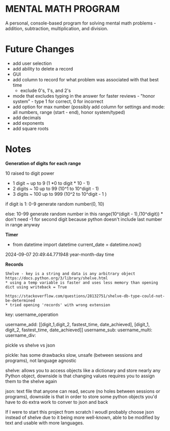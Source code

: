 # MENTAL MATH PROGRAM

A personal, console-based program for solving mental math
problems - addition, subtraction, multiplication, and division. 

# Future Changes
- add user selection
- add ability to delete a record
- GUI
- add column to record for what problem was associated with that best time
    - exclude 0's, 1's, and 2's 
- mode that excludes typing in the answer for faster reviews -  "honor system" - type 1 for correct, 0 for incorrect
- add option for max number (possibly add column for settings and mode: all numbers, range (start - end), honor system/typed)
- add decimals
- add exponents
- add square roots

# Notes

**Generation of digits for each range**

 10 raised to digit power
- 1 digit ~ up to 9 (1 *0 to digit * 10 - 1)
- 2 digits ~ 10 up to 99 (10^1 to 10^digit - 1)
- 3 digits ~ 100 up to 999 (10^2 to 10^digit - 1 )

if digit is 1: 0-9 
    generate random number(0, 10)

else: 
    10-99
    generate random number in this range(10^(digit - 1),(10^digit))
    * don't need -1 for second digit because python doesn't include last number in range anyway

**Timer**

* from datetime import datetime
current_date = datetime.now()

2024-09-07 20:49:44.771948
year-month-day time
    
**Records**

    Shelve - key is a string and data is any arbitrary object
    https://docs.python.org/3/library/shelve.html
    * using a temp variable is faster and uses less memory than opening dict using writeback = True

    https://stackoverflow.com/questions/28132751/shelve-db-type-could-not-be-determined
    * tried opening 'records' with wrong extension

key: username_operation

username_add: [[digit_1,digit_2, fastest_time, date_achieved], [digit_1, digit_2, fastest_time, date_achieved]]
username_sub:
username_multi:
username_div: 

pickle vs shelve vs json

pickle: has some drawbacks slow, unsafe (between sessions and programs), not language agnostic

shelve: allows you to access objects like a dictionary and store nearly any Python object, downside is that changing values requires you to assign them to the shelve again

json: text file that anyone can read, secure (no holes between sessions or programs), downside is that in order to store some python objects you'd have to do extra work to conver to json and back

If I were to start this project from scratch I woudl probably choose json instead of shelve due to it being more well-known, able to be modified by text and usable with more languages.